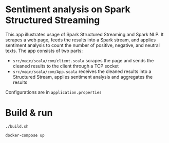 # Sentiment analysis on Spark Structured Streaming

This app illustrates usage of Spark Structured Streaming and Spark NLP. It scrapes a web page, feeds the results into a Spark stream, and applies sentiment analysis to count the number of positive, negative, and neutral texts.
The app consists of two parts:
- `src/main/scala/com/client.scala` scrapes the page and sends the cleaned results to the client through a TCP socket
- `src/main/scala/com/App.scala` receives the cleaned results into a Structured Stream, applies sentiment analysis and aggregates the results

Configurations are in `application.properties`

# Build & run

```
./build.sh

docker-compose up

```

